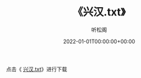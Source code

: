 ﻿---
title:  《兴汉.txt》
date:   2022-01-01T00:00:00+00:00
author: 听松阁
layout: post
permalink: /兴汉/
categories: 小说
tags: [小说]
---

点击《 [兴汉.txt](http://img.660000.xyz/bookstukust/book/bntxt/10/兴汉.txt)》进行下载